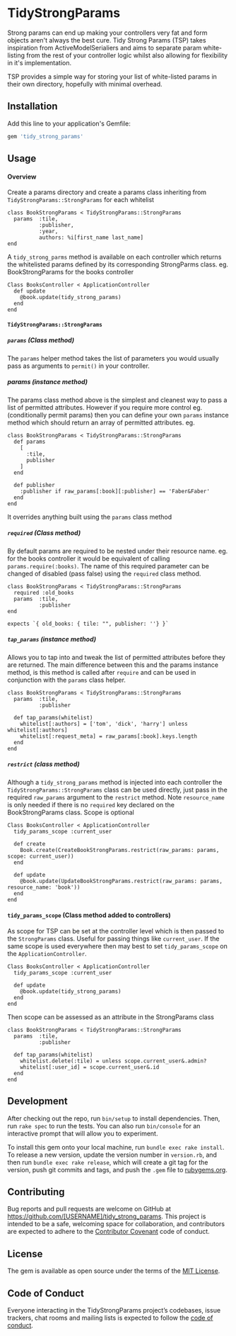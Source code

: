 # TidyStrongParams

Strong params can end up making your controllers very fat and form objects aren't always the best cure.
Tidy Strong Params (TSP) takes inspiration from ActiveModelSerialiers and aims to separate param white-listing from the rest of your controller logic whilst also allowing for flexibility in it's implementation.

TSP provides a simple way for storing your list of white-listed params in their own directory, hopefully with minimal overhead.

## Installation

Add this line to your application's Gemfile:

```ruby
gem 'tidy_strong_params'
```

## Usage

#### Overview

Create a params directory and create a params class inheriting from `TidyStrongParams::StrongParams` for each whitelist

```
class BookStrongParams < TidyStrongParams::StrongParams
  params  :tile,
          :publisher,
          :year,
          authors: %i[first_name last_name]
end
```

A `tidy_strong_parms` method is available on each controller which returns the whitelisted params defined by its corresponding StrongParms class. eg. BookStrongParams for the books controller

```
Class BooksController < ApplicationController
  def update
    @book.update(tidy_strong_params)
  end
end
```

#### `TidyStrongParams::StrongParams`
##### `params` (Class method)

The `params` helper method takes the list of parameters you would usually pass as arguments to `permit()` in your controller.

##### params (instance method)

The params class method above is the simplest and cleanest way to pass a list of permitted attributes. However if you require more control eg. (conditionally permit params) then you can define your own `params` instance method which should return an array of permitted attributes. eg.

```
class BookStrongParams < TidyStrongParams::StrongParams
  def params
    [
      :tile,
      publisher
    ]
  end

  def publisher
    :publisher if raw_params[:book][:publisher] == 'Faber&Faber'
  end
end
```

It overrides anything built using the `params` class method 

##### `required` (Class method)
By default params are required to be nested under their resource name. eg. for the books controller it would be equivalent of calling `params.require(:books)`. The name of this required parameter can be changed of disabled (pass false) using the `required` class method.

```
class BookStrongParams < TidyStrongParams::StrongParams
  required :old_books
  params  :tile,
          :publisher
end

expects `{ old_books: { tile: "", publisher: ''} }`
```

##### `tap_params` (instance method)

Allows you to tap into and tweak the list of permitted attributes before they are returned. The main difference between this and the params instance method, is this method is called after `require` and can be used in conjunction with the `params` class helper.

```
class BookStrongParams < TidyStrongParams::StrongParams
  params  :tile,
          :publisher

  def tap_params(whitelist)
    whitelist[:authors] = ['tom', 'dick', 'harry'] unless whitelist[:authors]
    whitelist[:request_meta] = raw_params[:book].keys.length
  end
end
```


##### `restrict` (class method)
Although a `tidy_strong_params` method is injected into each controller the `TidyStrongParams::StrongParams` class can be used directly, just pass in the required `raw_params` argument to the `restrict` method.
Note `resource_name` is only needed if there is no `required` key declared on the BookStrongParams class. Scope is optional

```
Class BooksController < ApplicationController
  tidy_params_scope :current_user

  def create
    Book.create(CreateBookStrongParams.restrict(raw_params: params, scope: current_user))
  end

  def update
    @book.update(UpdateBookStrongParams.restrict(raw_params: params, resource_name: 'book'))
  end
end
```


#### `tidy_params_scope` (Class method added to controllers)

As scope for TSP can be set at the controller level which is then passed to the `StrongParams` class. Useful for passing things like `current_user`. If the same scope is used everywhere then may best to set `tidy_params_scope` on the `ApplicationController`.

```
Class BooksController < ApplicationController
  tidy_params_scope :current_user

  def update
    @book.update(tidy_strong_params)
  end
end
```
Then scope can be assessed as an attribute in the StrongParams class

```
class BookStrongParams < TidyStrongParams::StrongParams
  params  :tile,
          :publisher

  def tap_params(whitelist)
    whitelist.delete(:tile) = unless scope.current_user&.admin?
    whitelist[:user_id] = scope.current_user&.id
  end
end
```

## Development

After checking out the repo, run `bin/setup` to install dependencies. Then, run `rake spec` to run the tests. You can also run `bin/console` for an interactive prompt that will allow you to experiment.

To install this gem onto your local machine, run `bundle exec rake install`. To release a new version, update the version number in `version.rb`, and then run `bundle exec rake release`, which will create a git tag for the version, push git commits and tags, and push the `.gem` file to [rubygems.org](https://rubygems.org).

## Contributing

Bug reports and pull requests are welcome on GitHub at https://github.com/[USERNAME]/tidy_strong_params. This project is intended to be a safe, welcoming space for collaboration, and contributors are expected to adhere to the [Contributor Covenant](http://contributor-covenant.org) code of conduct.

## License

The gem is available as open source under the terms of the [MIT License](https://opensource.org/licenses/MIT).

## Code of Conduct

Everyone interacting in the TidyStrongParams project’s codebases, issue trackers, chat rooms and mailing lists is expected to follow the [code of conduct](https://github.com/[USERNAME]/tidy_strong_params/blob/master/CODE_OF_CONDUCT.md).
